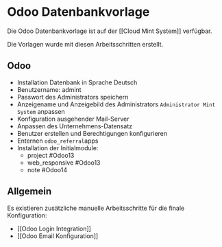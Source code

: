# Odoo Datenbankvorlage
Die Odoo Datenbankvorlage ist auf der [[Cloud Mint System]] verfügbar.

Die Vorlagen wurde mit diesen Arbeitsschritten erstellt.

## Odoo

* Installation Datenbank in Sprache Deutsch
* Benutzername: admint
* Passwort des Administrators speichern
* Anzeigename und Anzeigebild des Administrators `Administrator Mint System` anpassen
* Konfiguration ausgehender Mail-Server
* Anpassen des Unternehmens-Datensatz
* Benutzer erstellen und Berechtigungen konfigurieren
* Enternen `odoo_referral`apps
* Installation der Initialmodule:
	* project #Odoo13 
	* web_responsive #Odoo13 
	* note #Odoo14 

## Allgemein

Es existieren zusätzliche manuelle Arbeitsschritte für die finale Konfiguration:

* [[Odoo Login Integration]]
* [[Odoo Email Konfiguration]]